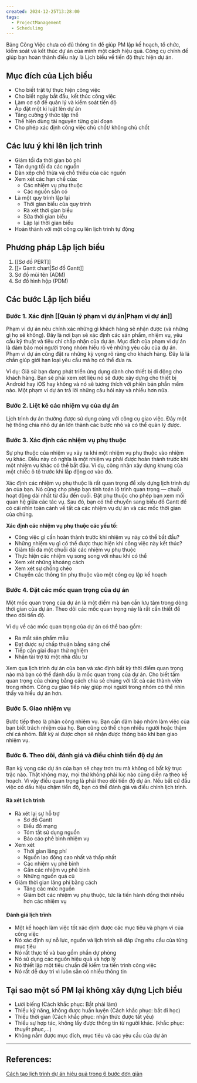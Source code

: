 ```yaml
---
created: 2024-12-25T13:28:00
tags:
  - ProjectManagement
  - Scheduling
---
```

Bảng Công Việc chưa có đủ thông tin để giúp PM lập kế hoạch, tổ chức, kiểm soát và kết thúc dự án của mình một cách hiệu quả. Công cụ chính để giúp bạn hoàn thành điều này là Lịch biểu về tiến độ thực hiện dự án.

## Mục đích của Lịch biểu

- Cho biết trật tự thực hiện công việc
- Cho biết ngày bắt đầu, kết thúc công việc
- Làm cơ sở để quản lý và kiểm soát tiến độ
- Áp đặt một kỉ luật lên dự án
- Tăng cường ý thức tập thể
- Thể hiện dùng tài nguyên từng giai đoạn
- Cho phép xác định công việc chủ chốt/ không chủ chốt

## Các lưu ý khi lên lịch trình

- Giảm tối đa thời gian bỏ phí
- Tận dụng tối đa các nguồn
- Dàn xếp chỗ thừa và chỗ thiếu của các nguồn
- Xem xét các hạn chế của:
	- Các nhiệm vụ phụ thuộc
	- Các nguồn sẵn có
- Là một quy trình lặp lại
	- Thời gian biểu của quy trình
	- Rà xét thời gian biểu
	- Sửa thời gian biểu
	- Lập lại thời gian biểu
- Hoàn thành với một công cụ lên lịch trình tự động

## Phương pháp Lập lịch biểu

1. [[Sơ đồ PERT]]
2. [[💀 Gantt chart|Sơ đồ Gantt]]
3. Sơ đồ mũi tên (ADM)
4. Sơ đồ hình hộp (PDM)

## Các bước Lập lịch biểu

### Bước 1. Xác định [[Quản lý phạm vi dự án|Phạm vi dự án]]

Phạm vi dự án nêu chính xác những gì khách hàng sẽ nhận được (và những gì họ sẽ không). Đây là nơi bạn sẽ xác định các sản phẩm, nhiệm vụ, yêu cầu kỹ thuật và tiêu chí chấp nhận của dự án.
Mục đích của phạm vi dự án là đảm bảo mọi người trong nhóm hiểu rõ về những yêu cầu của dự án. Phạm vi dự án cũng đặt ra những kỳ vọng rõ ràng cho khách hàng. Đây là lá chắn giúp giới hạn loại yêu cầu mà họ có thể đưa ra.

Ví dụ: Giả sử bạn đang phát triển ứng dụng dành cho thiết bị di động cho khách hàng. Bạn sẽ phải xem xét liệu nó sẽ được xây dựng cho thiết bị Android hay iOS hay không và nó sẽ tương thích với phiên bản phần mềm nào. Một phạm vi dự án trả lời những câu hỏi này và nhiều hơn nữa.

### Bước 2. Liệt kê các nhiệm vụ của dự án

Lịch trình dự án thường được sử dụng cùng với công cụ giao việc. Đây một hệ thống chia nhỏ dự án lớn thành các bước nhỏ và có thể quản lý được.

### Bước 3. Xác định các nhiệm vụ phụ thuộc

Sự phụ thuộc của nhiệm vụ xảy ra khi một nhiệm vụ phụ thuộc vào nhiệm vụ khác. Điều này có nghĩa là một nhiệm vụ phải được hoàn thành trước khi một nhiệm vụ khác có thể bắt đầu. Ví dụ, công nhân xây dựng khung của một chiếc ô tô trước khi lắp động cơ vào đó.

Xác định các nhiệm vụ phụ thuộc là rất quan trọng để xây dựng lịch trình dự án của bạn. Nó cũng cho phép bạn tính toán lộ trình quan trọng — chuỗi hoạt động dài nhất từ đầu đến cuối. Đặt phụ thuộc cho phép bạn xem mối quan hệ giữa các tác vụ. Sau đó, bạn có thể chuyển sang biểu đồ Gantt để có cái nhìn toàn cảnh về tất cả các nhiệm vụ dự án và các mốc thời gian của chúng.

**Xác định các nhiệm vụ phụ thuộc các yếu tố:**
- Công việc gì cần hoàn thành trước khi nhiệm vụ này có thể bắt đầu?
- Những nhiệm vụ gì có thể được thực hiện khi công việc này kết thúc?
- Giảm tối đa một chuỗi dài các nhiệm vụ phụ thuộc
- Thực hiện các nhiệm vụ song song với nhau khi có thể
- Xem xét những khoảng cách
- Xem xét sự chồng chéo
- Chuyển các thông tin phụ thuộc vào một công cụ lập kế hoạch

### Bước 4. Đặt các mốc quan trọng của dự án

Một mốc quan trọng của dự án là một điểm mà bạn cần lưu tâm trong dòng thời gian của dự án. Theo dõi các mốc quan trọng này là rất cần thiết để theo dõi tiến độ.

Ví dụ về các mốc quan trọng của dự án có thể bao gồm:
- Ra mắt sản phẩm mẫu
- Đạt được sự chấp thuận bằng sáng chế
- Tiếp cận giai đoạn thử nghiệm
- Nhận tài trợ từ một nhà đầu tư

Xem qua lịch trình dự án của bạn và xác định bất kỳ thời điểm quan trọng nào mà bạn có thể đánh dấu là mốc quan trọng của dự án. Cho biết tầm quan trọng của chúng bằng cách chia sẻ chúng với tất cả các thành viên trong nhóm. Công cụ giao tiếp này giúp mọi người trong nhóm có thể nhìn thấy và hiểu dự án hơn.

### Bước 5. Giao nhiệm vụ

Bước tiếp theo là phân công nhiệm vụ. Bạn cần đảm bảo nhóm làm việc của bạn biết trách nhiệm của họ. Bạn cũng có thể chọn nhiều người hoặc thậm chí cả nhóm. Bất kỳ ai được chọn sẽ nhận được thông báo khi bạn giao nhiệm vụ.

### Bước 6. Theo dõi, đánh giá và điều chỉnh tiến độ dự án

Bạn kỳ vọng các dự án của bạn sẽ chạy trơn tru mà không có bất kỳ trục trặc nào. Thật không may, mọi thứ không phải lúc nào cũng diễn ra theo kế hoạch. Vì vậy điều quan trọng là phải theo dõi tiến độ dự án. Nếu bất cứ đầu việc có dấu hiệu chậm tiến độ, bạn có thể đánh giá và điều chỉnh lịch trình.

#### Rà xét lịch trình

- Rà xét lại sự hỗ trợ
	- Sơ đồ Gantt
	- Biểu đồ mạng
	- Tóm tắt sử dụng nguồn
	- Báo cáo phê bình nhiệm vụ
- Xem xét
	- Thời gian lãng phí
	- Nguồn lao động cao nhất và thấp nhất
	- Các nhiệm vụ phê bình
	- Gần các nhiệm vụ phê bình
	- Những nguồn quá cũ
- Giảm thời gian lãng phí bằng cách
	- Tăng các mức nguồn
	- Giảm bớt các nhiệm vụ phụ thuộc, tức là tiến hành đồng thời nhiều hơn các nhiệm vụ

#### Đánh giá lịch trình

- Một kế hoạch làm việc tốt xác định được các mục tiêu và phạm vi của công việc
- Nó xác định sự nỗ lực, nguồn và lịch trình sẽ đáp ứng nhu cầu của từng mục tiêu
- Nó rất thực tế và bao gồm phần dự phòng
- Nó sử dụng các nguồn hiệu quả và hợp lý
- Nó thiết lập một tiêu chuẩn để kiểm tra tiến trình công việc
- Nó rất dễ duy trì vì luôn sẵn có nhiều thông tin

## Tại sao một số PM lại không xây dựng Lịch biểu

- Lười biếng (Cách khắc phục: Bắt phải làm)
- Thiếu kỹ năng, không được huấn luyện (Cách khắc phục: bắt đi học)
- Thiếu thời gian (Cách khắc phục: nhận thức được tất yếu)
- Thiếu sự hợp tác, không lấy được thông tin từ người khác. (khắc phục: thuyết phục,...)
- Không nắm được mục đích, mục tiêu và các yêu cầu của dự án

---
## References:

[Cách tạo lịch trình dự án hiệu quả trong 6 bước đơn giản](https://dogoo.vn/cach-tao-lich-trinh-du-an-hieu-qua-trong-6-buoc-don-gian/)